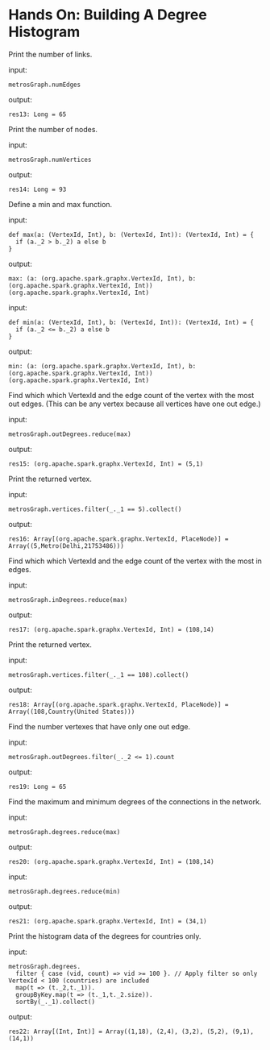 Hands On: Building A Degree Histogram
=====================================

Print the number of links.

input:
    
    metrosGraph.numEdges
    
output:

    ﻿res13: Long = 65 

Print the number of nodes.

input:
    
    metrosGraph.numVertices
    
output:

    ﻿res14: Long = 93

Define a min and max function.

input:

    def max(a: (VertexId, Int), b: (VertexId, Int)): (VertexId, Int) = {
      if (a._2 > b._2) a else b
    }

output:
    
    ﻿max: (a: (org.apache.spark.graphx.VertexId, Int), b: (org.apache.spark.graphx.VertexId, Int))(org.apache.spark.graphx.VertexId, Int)
    
input:

    def min(a: (VertexId, Int), b: (VertexId, Int)): (VertexId, Int) = {
      if (a._2 <= b._2) a else b
    }

output:

    ﻿min: (a: (org.apache.spark.graphx.VertexId, Int), b: (org.apache.spark.graphx.VertexId, Int))(org.apache.spark.graphx.VertexId, Int)
    
Find which which VertexId and the edge count of the vertex with the most out edges. (This
can be any vertex because all vertices have one out edge.)

input:

    metrosGraph.outDegrees.reduce(max)
    
output:

    ﻿res15: (org.apache.spark.graphx.VertexId, Int) = (5,1)

Print the returned vertex.

input:
    
    metrosGraph.vertices.filter(_._1 == 5).collect()

output:

    ﻿res16: Array[(org.apache.spark.graphx.VertexId, PlaceNode)] = Array((5,Metro(Delhi,21753486)))
    
Find which which VertexId and the edge count of the vertex with the most in edges.

input:

    metrosGraph.inDegrees.reduce(max)

output:

    ﻿res17: (org.apache.spark.graphx.VertexId, Int) = (108,14)

Print the returned vertex.

input:

    metrosGraph.vertices.filter(_._1 == 108).collect()
    
output:

    ﻿res18: Array[(org.apache.spark.graphx.VertexId, PlaceNode)] = Array((108,Country(United States)))

Find the number vertexes that have only one out edge.

input:

    metrosGraph.outDegrees.filter(_._2 <= 1).count

output:

    ﻿res19: Long = 65

Find the maximum and minimum degrees of the connections in the network.

input:

    metrosGraph.degrees.reduce(max)
    
output:

    ﻿res20: (org.apache.spark.graphx.VertexId, Int) = (108,14)
    
input:

    metrosGraph.degrees.reduce(min)
    
output:

    res21: (org.apache.spark.graphx.VertexId, Int) = (34,1)

Print the histogram data of the degrees for countries only.

input:

    metrosGraph.degrees.
      filter { case (vid, count) => vid >= 100 }. // Apply filter so only VertexId < 100 (countries) are included
      map(t => (t._2,t._1)).
      groupByKey.map(t => (t._1,t._2.size)).
      sortBy(_._1).collect()
      
output:

    ﻿res22: Array[(Int, Int)] = Array((1,18), (2,4), (3,2), (5,2), (9,1), (14,1))
